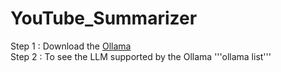 # YouTube_Summarizer

Step 1 : Download the [Ollama](https://ollama.com/download/windows)
<br>
Step 2 : To see the LLM supported by the Ollama 
'''ollama list'''
